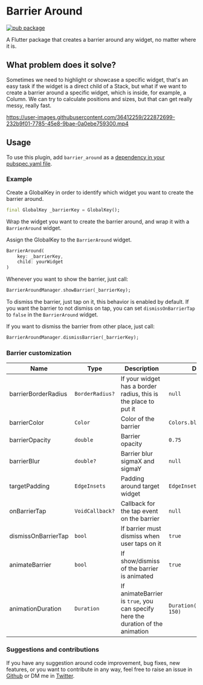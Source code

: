 # Barrier Around

[![pub package](https://img.shields.io/pub/v/barrier_around.svg)](https://pub.dev/packages/barrier_around)

A Flutter package that creates a barrier around any widget, no matter where it is.

## What problem does it solve?

Sometimes we need to highlight or showcase a specific widget, that's an easy task if the widget is a direct child of a Stack, but what if we want to create a barrier around a specific widget, which is inside, for example, a Column. We can try to calculate positions and sizes, but that can get really messy, really fast.

https://user-images.githubusercontent.com/36412259/222872699-232b9f01-7785-45e8-9bae-0a0ebe759300.mp4

## Usage

To use this plugin, add `barrier_around` as a [dependency in your pubspec.yaml file](https://flutter.dev/docs/development/platform-integration/platform-channels).

### Example

Create a GlobalKey in order to identify which widget you want to create the barrier around.

```dart
final GlobalKey _barrierKey = GlobalKey();
```

Wrap the widget you want to create the barrier around, and wrap it with a `BarrierAround` widget.

Assign the GlobalKey to the `BarrierAround` widget.

```dart
BarrierAround(
    key: _barrierKey,
    child: yourWidget
)
```

Whenever you want to show the barrier, just call:

```dart
BarrierAroundManager.showBarrier(_barrierKey);
```

To dismiss the barrier, just tap on it, this behavior is enabled by default. If you want the barrier to not dismiss on tap, you can set `dismissOnBarrierTap` to `false` in the `BarrierAround` widget.

If you want to dismiss the barrier from other place, just call:

```dart
BarrierAroundManager.dismissBarrier(_barrierKey);
```

### Barrier customization

| Name                | Type            | Description                                                                     | Default                       |
| ------------------- | --------------- | ------------------------------------------------------------------------------- | ----------------------------- |
| barrierBorderRadius | `BorderRadius?` | If your widget has a border radius, this is the place to put it                 | `null`                        |
| barrierColor        | `Color`         | Color of the barrier                                                            | `Colors.black45`              |
| barrierOpacity      | `double`        | Barrier opacity                                                                 | `0.75`                        |
| barrierBlur         | `double?`       | Barrier blur sigmaX and sigmaY                                                  | `null`                        |
| targetPadding       | `EdgeInsets`    | Padding around target widget                                                    | `EdgeInsets.zero`             |
| onBarrierTap        | `VoidCallback?` | Callback for the tap event on the barrier                                       | `null`                        |
| dismissOnBarrierTap | `bool`          | If barrier must dismiss when user taps on it                                    | `true`                        |
| animateBarrier      | `bool`          | If show/dismiss of the barrier is animated                                      | `true`                        |
| animationDuration   | `Duration`      | If animateBarrier is `true`, you can specify here the duration of the animation | `Duration(milliseconds: 150)` |

### Suggestions and contributions

If you have any suggestion around code improvement, bug fixes, new features, or you want to contribute in any way, feel free to raise an issue in [Github](https://github.com/FlutteristDev/barrier_around) or DM me in [Twitter](https://twitter.com/FlutteristDev).
